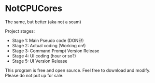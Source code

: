 # NotCPUCores
The same, but better (aka not a scam)


Project stages:

* Stage 1: Main Pseudo code (DONE!)
* Stage 2: Actual coding (Working on!)
* Stage 3: Command Prompt Version Release
* Stage 4: UI coding (hour or so?)
* Stage 5: UI Version Release

This program is free and open source. Feel free to download and modify. Please do not put up for sale.
